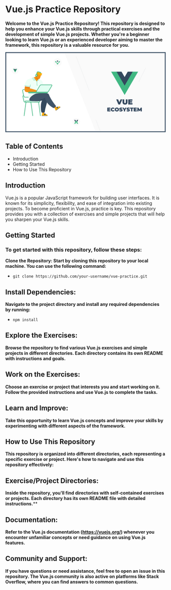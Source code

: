 # Vue.js Practice Repository
**Welcome to the Vue.js Practice Repository! This repository is designed to help you enhance your Vue.js skills through practical exercises and the development of simple Vue.js projects. Whether you're a beginner looking to learn Vue.js or an experienced developer aiming to master the framework, this repository is a valuable resource for you.**

<img src="v.png" alt="">


## Table of Contents
- Introduction
- Getting Started
- How to Use This Repository

## Introduction
Vue.js is a popular JavaScript framework for building user interfaces. It is known for its simplicity, flexibility, and ease of integration into existing projects. To become proficient in Vue.js, practice is key. This repository provides you with a collection of exercises and simple projects that will help you sharpen your Vue.js skills.

## Getting Started
### To get started with this repository, follow these steps:

**Clone the Repository: Start by cloning this repository to your local machine. You can use the following command:**


- `git clone https://github.com/your-username/vue-practice.git`
## Install Dependencies:
**Navigate to the project directory and install any required dependencies by running:**


- `npm install`
## Explore the Exercises:
**Browse the repository to find various Vue.js exercises and simple projects in different directories. Each directory contains its own README with instructions and goals.**

## Work on the Exercises:
**Choose an exercise or project that interests you and start working on it. Follow the provided instructions and use Vue.js to complete the tasks.**

## Learn and Improve:
**Take this opportunity to learn Vue.js concepts and improve your skills by experimenting with different aspects of the framework.**

## How to Use This Repository
**This repository is organized into different directories, each representing a specific exercise or project. Here's how to navigate and use this repository effectively:**

## Exercise/Project Directories:
**Inside the repository, you'll find directories with self-contained exercises or projects. Each directory has its own README file with detailed instructions.****

## Documentation: 
**Refer to the Vue.js documentation (https://vuejs.org/) whenever you encounter unfamiliar concepts or need guidance on using Vue.js features.**

## Community and Support:
**If you have questions or need assistance, feel free to open an issue in this repository. The Vue.js community is also active on platforms like Stack Overflow, where you can find answers to common questions.**

